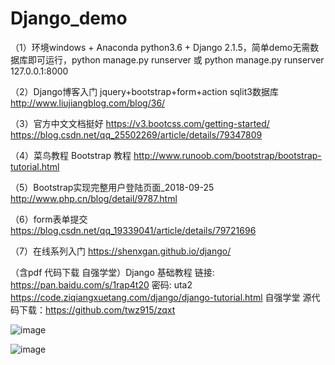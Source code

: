 # Django_demo
（1）环境windows + Anaconda python3.6 + Django 2.1.5，简单demo无需数据库即可运行，python manage.py runserver 或 python manage.py runserver 127.0.0.1:8000

（2）Django博客入门  jquery+bootstrap+form+action sqlit3数据库
http://www.liujiangblog.com/blog/36/

（3）官方中文文档挺好
https://v3.bootcss.com/getting-started/
https://blog.csdn.net/qq_25502269/article/details/79347809


（4）菜鸟教程 Bootstrap 教程
http://www.runoob.com/bootstrap/bootstrap-tutorial.html

（5）Bootstrap实现完整用户登陆页面_2018-09-25
http://www.php.cn/blog/detail/9787.html

（6）form表单提交
https://blog.csdn.net/qq_19339041/article/details/79721696

（7）在线系列入门
https://shenxgan.github.io/django/


（含pdf 代码下载 自强学堂）Django 基础教程
链接: https://pan.baidu.com/s/1rap4t20 密码: uta2
https://code.ziqiangxuetang.com/django/django-tutorial.html
自强学堂 源代码下载：https://github.com/twz915/zqxt

![image](https://github.com/xinan711456/Django_demo/index.png)

![image](https://github.com/xinan711456/Django_demo/login.png)

